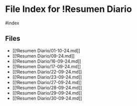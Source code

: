 # File Index for !Resumen Diario
#index

## Files

- [[!Resumen Diario/01-10-24.md]]
- [[!Resumen Diario/09-24.md]]
- [[!Resumen Diario/16-09-24.md]]
- [[!Resumen Diario/17-09-24.md]]
- [[!Resumen Diario/22-09-24.md]]
- [[!Resumen Diario/23-09-24.md]]
- [[!Resumen Diario/27-09-24.md]]
- [[!Resumen Diario/28-09-24.md]]
- [[!Resumen Diario/29-09-24.md]]
- [[!Resumen Diario/30-09-24.md]]
